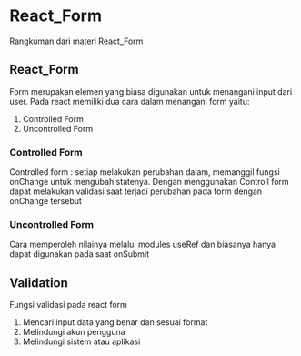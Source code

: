 # React_Form

Rangkuman dari materi React_Form

## React_Form

Form merupakan elemen yang biasa digunakan untuk menangani input dari user.
Pada react memiliki dua cara dalam menangani form yaitu:

1. Controlled Form
2. Uncontrolled Form

### Controlled Form

Controlled form : setiap melakukan perubahan dalam, memanggil fungsi onChange untuk mengubah statenya. Dengan menggunakan Controll form dapat melakukan validasi saat terjadi perubahan pada form dengan onChange tersebut

### Uncontrolled Form

Cara memperoleh nilainya melalui modules useRef dan biasanya hanya dapat digunakan pada saat onSubmit

## Validation

Fungsi validasi pada react form

1. Mencari input data yang benar dan sesuai format
2. Melindungi akun pengguna
3. Melindungi sistem atau aplikasi

